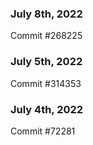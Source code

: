 ### July 8th, 2022

Commit #268225

### July 5th, 2022

Commit #314353


### July 4th, 2022

Commit #72281
